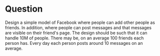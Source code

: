 # Question

Design a simple model of Facebook where people can add other people as friends. 
In addition, where people can post messages and that messages are visible on their friend's page. 
The design should be such that it can handle 10M of people. There may be, on an average 100 friends each person has. 
Every day each person posts around 10 messages on an average.


